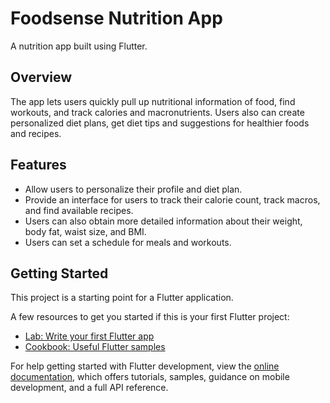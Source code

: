 # Foodsense Nutrition App

A nutrition app built using Flutter.

## Overview
The app lets users quickly pull up nutritional information of food, find workouts, and track calories and macronutrients. Users also can create personalized diet plans, get diet tips and suggestions for healthier foods and recipes.

## Features
- Allow users to personalize their profile and diet plan.
- Provide an interface for users to track their calorie count, track macros, and find available recipes.
- Users can also obtain more detailed information about their weight, body fat, waist size, and BMI.
- Users can set a schedule for meals and workouts.

## Getting Started

This project is a starting point for a Flutter application.

A few resources to get you started if this is your first Flutter project:

- [Lab: Write your first Flutter app](https://docs.flutter.dev/get-started/codelab)
- [Cookbook: Useful Flutter samples](https://docs.flutter.dev/cookbook)

For help getting started with Flutter development, view the
[online documentation](https://docs.flutter.dev/), which offers tutorials,
samples, guidance on mobile development, and a full API reference.
